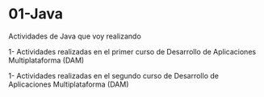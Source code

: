# 01-Java
Actividades de Java que voy realizando

1- Actividades realizadas en el primer curso de Desarrollo de Aplicaciones Multiplataforma (DAM)

1- Actividades realizadas en el segundo curso de Desarrollo de Aplicaciones Multiplataforma (DAM)

